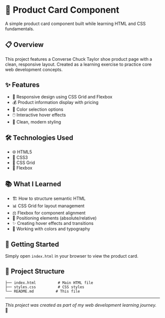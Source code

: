 # 👟 Product Card Component

A simple product card component built while learning HTML and CSS fundamentals.

## 📋 Overview

This project features a Converse Chuck Taylor shoe product page with a clean, responsive layout. Created as a learning exercise to practice core web development concepts.

## ✨ Features

- 📱 Responsive design using CSS Grid and Flexbox
- 💰 Product information display with pricing
- 🎨 Color selection options
- 🖱️ Interactive hover effects
- 🎯 Clean, modern styling

## 🛠️ Technologies Used

- 🌐 HTML5
- 🎨 CSS3
- 📐 CSS Grid
- 🔧 Flexbox

## 📚 What I Learned

- 🏗️ How to structure semantic HTML
- 📊 CSS Grid for layout management
- ⚖️ Flexbox for component alignment
- 📍 Positioning elements (absolute/relative)
- ✨ Creating hover effects and transitions
- 🎨 Working with colors and typography

## 🚀 Getting Started

Simply open `index.html` in your browser to view the product card.

## 📁 Project Structure

```
├── index.html          # Main HTML file
├── styles.css          # CSS styles
└── README.md          # This file
```

---

*This project was created as part of my web development learning journey.* 🌱
